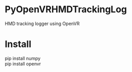 # PyOpenVRHMDTrackingLog
 HMD tracking logger using OpenVR

# Install
pip install numpy  
pip install openvr  
